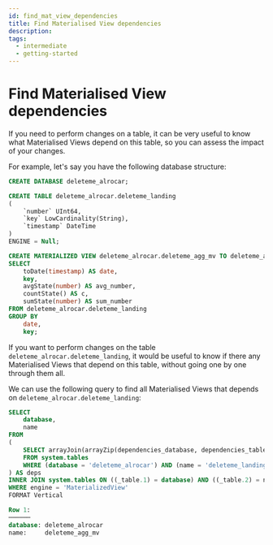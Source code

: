 ```yaml
---
id: find_mat_view_dependencies
title: Find Materialised View dependencies
description:
tags:
  - intermediate
  - getting-started
---
```


# Find Materialised View dependencies

If you need to perform changes on a table, it can be very useful to know what Materialised Views depend on this table, so you can assess the impact of your changes.

For example, let's say you have the following database structure:

```sql
CREATE DATABASE deleteme_alrocar;

CREATE TABLE deleteme_alrocar.deleteme_landing
(
    `number` UInt64,
    `key` LowCardinality(String),
    `timestamp` DateTime
)
ENGINE = Null;

CREATE MATERIALIZED VIEW deleteme_alrocar.deleteme_agg_mv TO deleteme_alrocar.deleteme_agg_day AS
SELECT
    toDate(timestamp) AS date,
    key,
    avgState(number) AS avg_number,
    countState() AS c,
    sumState(number) AS sum_number
FROM deleteme_alrocar.deleteme_landing
GROUP BY
    date,
    key;
```

If you want to perform changes on the table `deleteme_alrocar.deleteme_landing`, it would be useful to know if there any Materialised Views that depend on this table, without going one by one through them all.

We can use the following query to find all Materialised Views that depends on `deleteme_alrocar.deleteme_landing`:

```sql
SELECT
    database,
    name
FROM
(
    SELECT arrayJoin(arrayZip(dependencies_database, dependencies_table)) AS _table
    FROM system.tables
    WHERE (database = 'deleteme_alrocar') AND (name = 'deleteme_landing')
) AS deps
INNER JOIN system.tables ON ((_table.1) = database) AND ((_table.2) = name)
WHERE engine = 'MaterializedView'
FORMAT Vertical

Row 1:
──────
database: deleteme_alrocar
name:     deleteme_agg_mv
```
